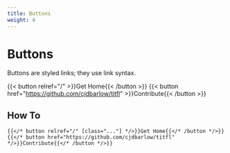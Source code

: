 ```yaml
---
title: Buttons
weight: 4
---
```


# Buttons

Buttons are styled links; they use link syntax.

{{< button relref="/" >}}Get Home{{< /button >}}
{{< button href="https://github.com/cjdbarlow/titfl" >}}Contribute{{< /button >}}

## How To

```tpl
{{</* button relref="/" [class="..."] */>}}Get Home{{</* /button */>}}
{{</* button href="https://github.com/cjdbarlow/titfl" */>}}Contribute{{</* /button */>}}
```
